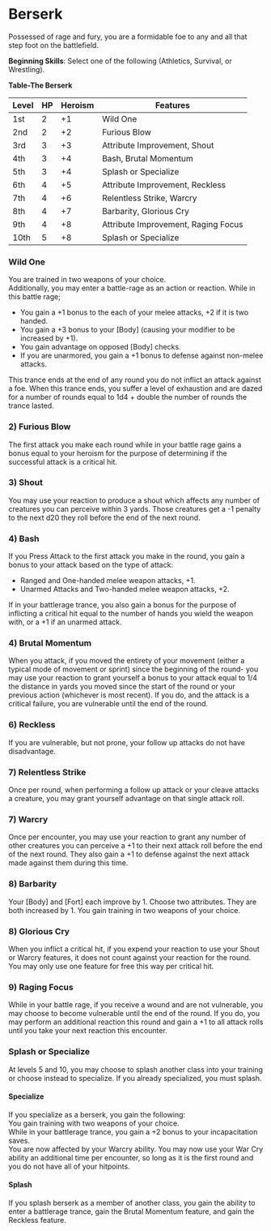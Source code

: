 # Berserk
Possessed of rage and fury, you are a formidable foe to any and all that step foot on the battlefield.

**Beginning Skills**: Select one of the following (Athletics, Survival, or Wrestling).

**Table-The Berserk**

| Level | HP | Heroism  | Features                                          |
|-------|----|----------|---------------------------------------------------|
| 1st   | 2  |    +1    | Wild One                                          |
| 2nd   | 2  |    +2    | Furious Blow                                      |
| 3rd   | 3  |    +3    | Attribute Improvement, Shout                      |
| 4th   | 3  |    +4    | Bash, Brutal Momentum                             |
| 5th   | 3  |    +4    | Splash or Specialize                              |
| 6th   | 4  |    +5    | Attribute Improvement, Reckless                   |
| 7th   | 4  |    +6    | Relentless Strike, Warcry                         |
| 8th   | 4  |    +7    | Barbarity, Glorious Cry                           |
| 9th   | 4  |    +8    | Attribute Improvement, Raging Focus               |
| 10th  | 5  |    +8    | Splash or Specialize                              |


### Wild One
You are trained in two weapons of your choice.  
Additionally, you may enter a battle-rage as an action or reaction. While in this battle rage;  
* You gain a +1 bonus to the each of your melee attacks, +2 if it is two handed.  
* You gain a +3 bonus to your [Body] (causing your modifier to be increased by +1).
* You gain advantage on opposed [Body] checks.
* If you are unarmored, you gain a +1 bonus to defense against non-melee attacks.  

This trance ends at the end of any round you do not inflict an attack against a foe. When this trance ends, you suffer a level of exhaustion and are dazed for a number of rounds equal to 1d4 + double the number of rounds the trance lasted.

### 2) Furious Blow
The first attack you make each round while in your battle rage gains a bonus equal to your heroism for the purpose of determining if the successful attack is a critical hit.

### 3) Shout
You may use your reaction to produce a shout which affects any number of creatures you can perceive within 3 yards. Those creatures get a -1 penalty to the next d20 they roll before the end of the next round.

### 4) Bash
If you Press Attack to the first attack you make in the round, you gain a bonus to your attack based on the type of attack:  
* Ranged and One-handed melee weapon attacks, +1.  
* Unarmed Attacks and Two-handed melee weapon attacks, +2.

If in your battlerage trance, you also gain a bonus for the purpose of inflicting a critical hit equal to the number of hands you wield the weapon with, or a +1 if an unarmed attack.

### 4) Brutal Momentum
When you attack, if you moved the entirety of your movement (either a typical mode of movement or sprint) since the beginning of the round- you may use your reaction to grant yourself a bonus to your attack equal to 1/4 the distance in yards you moved since the start of the round or your previous action (whichever is most recent). If you do, and the attack is a critical failure, you are vulnerable until the end of the round.

### 6) Reckless
If you are vulnerable, but not prone, your follow up attacks do not have disadvantage.

### 7) Relentless Strike
Once per round, when performing a follow up attack or your cleave attacks a creature, you may grant yourself advantage on that single attack roll.

### 7) Warcry
Once per encounter, you may use your reaction to grant any number of other creatures you can perceive a +1 to their next attack roll before the end of the next round. They also gain a +1 to defense against the next attack made against them during this time.

### 8) Barbarity
Your [Body] and [Fort] each improve by 1. Choose two attributes. They are both increased by 1. You gain training in two weapons of your choice.

### 8) Glorious Cry
When you inflict a critical hit, if you expend your reaction to use your Shout or Warcry features, it does not count against your reaction for the round. You may only use one feature for free this way per critical hit.

### 9) Raging Focus
While in your battle rage, if you receive a wound and are not vulnerable, you may choose to become vulnerable until the end of the round. If you do, you may perform an additional reaction this round and gain a +1 to all attack rolls until you take your next reaction this encounter.

### Splash or Specialize
At levels 5 and 10, you may choose to splash another class into your training or choose instead to specialize. If you already specialized, you must splash.

#### Specialize
If you specialize as a berserk, you gain the following:  
You gain training with two weapons of your choice.  
While in your battlerage trance, you gain a +2 bonus to your incapacitation saves.  
You are now affected by your Warcry ability.
You may now use your War Cry ability an additional time per encounter, so long as it is the first round and you do not have all of your hitpoints.

#### Splash
If you splash berserk as a member of another class, you gain the ability to enter a battlerage trance, gain the Brutal Momentum feature, and gain the Reckless feature.
